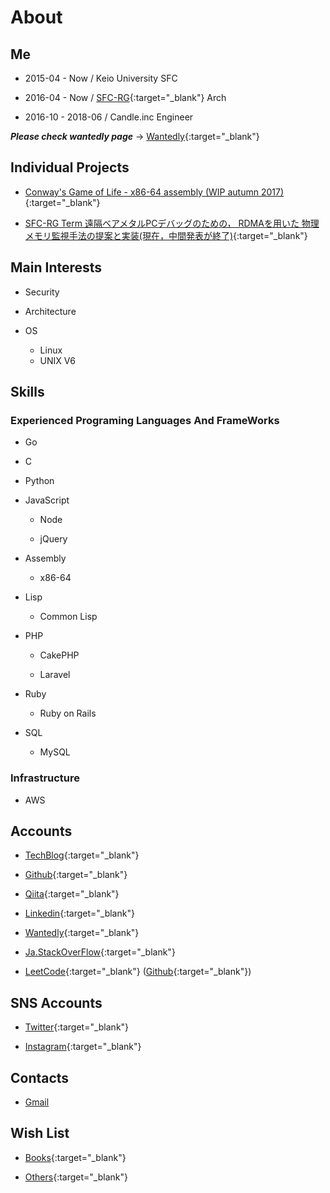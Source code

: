 
<!-- Global site tag (gtag.js) - Google Analytics -->
<script async src="https://www.googletagmanager.com/gtag/js?id=UA-105143295-2"></script>
<script>
  window.dataLayer = window.dataLayer || [];
  function gtag(){dataLayer.push(arguments);}
  gtag('js', new Date());

  gtag('config', 'UA-105143295-2');
</script>

# About

## Me

- 2015-04 - Now / Keio University SFC

- 2016-04 - Now / [SFC-RG](https://rg.sfc.keio.ac.jp/){:target="_blank"} Arch

- 2016-10 - 2018-06 / Candle.inc Engineer

***Please check wantedly page*** -> [Wantedly](https://www.wantedly.com/users/18456082){:target="_blank"}

## Individual Projects

- [Conway's Game of Life - x86-64 assembly (WIP autumn 2017)](https://github.com/dooooooooinggggg/lifegame){:target="_blank"}

- [SFC-RG Term 遠隔ベアメタルPCデバッグのための， RDMAを用いた 物理メモリ監視手法の提案と実装(現在，中間発表が終了)](https://github.com/dooooooooinggggg/Term2018/blob/master/slide/term2018_half_slide.pdf){:target="_blank"}

## Main Interests

- Security

- Architecture

- OS
  - Linux
  - UNIX V6

## Skills

### Experienced Programing Languages And FrameWorks

- Go

- C

- Python

- JavaScript

  - Node

  - jQuery

- Assembly

  - x86-64

- Lisp

  - Common Lisp

- PHP

  - CakePHP

  - Laravel

- Ruby

  - Ruby on Rails

- SQL

  - MySQL

### Infrastructure

- AWS


## Accounts

- [TechBlog](https://blog.ishikawa.tech/){:target="_blank"}

- [Github](https://github.com/dooooooooinggggg){:target="_blank"}

- [Qiita](https://qiita.com/dooooooooinggggg){:target="_blank"}

- [Linkedin](https://www.linkedin.com/in/tatsunori-ishikawa/){:target="_blank"}

- [Wantedly](https://www.wantedly.com/users/18456082){:target="_blank"}

- [Ja.StackOverFlow](https://ja.stackoverflow.com/users/28070/dooooooooinggggg){:target="_blank"}

- [LeetCode](https://leetcode.com/dooooooooinggggg/){:target="_blank"} ([Github](https://github.com/dooooooooinggggg/LeetCode){:target="_blank"})

## SNS Accounts

- [Twitter](https://twitter.com/ggggniooooooood){:target="_blank"}

- [Instagram](https://www.instagram.com/dooooooooinggggg/){:target="_blank"}

## Contacts

- [Gmail](<mailto:dooooooooinggggg2@gmail.com>)

## Wish List

- [Books](http://amzn.asia/i1DrNK3){:target="_blank"}

- [Others](http://amzn.asia/41EHsAP){:target="_blank"}
